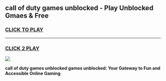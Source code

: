 
## call of duty games unblocked - Play Unblocked Gmaes & Free
<h3>
<a href="https://news.freeplayer.one?title=call_of_duty_games_unblocked&ref=23F">CLICK TO PLAY</a></h3>
<hr>

<h3>
<a href="https://news.freeplayer.one?title=call_of_duty_games_unblocked&ref=23F">CLICK 2 PLAY</a>
  
</h3>

<a href="https://news.freeplayer.one?title=call_of_duty_games_unblocked&ref=23F/"><img src="https://clearcache.store/games.png"></a>


**call of duty games unblocked games unblocked: Your Gateway to Fun and Accessible Online Gaming**
